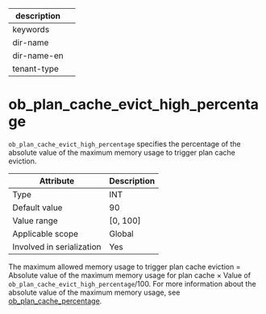 |description||
|---|---|
|keywords||
|dir-name||
|dir-name-en||
|tenant-type||

# ob_plan_cache_evict_high_percentage

`ob_plan_cache_evict_high_percentage` specifies the percentage of the absolute value of the maximum memory usage to trigger plan cache eviction.

| **Attribute** | **Description** |
|---------|------------|
| Type | INT |
| Default value | 90 |
| Value range | \[0, 100\] |
| Applicable scope | Global |
| Involved in serialization | Yes |

The maximum allowed memory usage to trigger plan cache eviction = Absolute value of the maximum memory usage for plan cache × Value of `ob_plan_cache_evict_high_percentage`/100. For more information about the absolute value of the maximum memory usage, see [ob_plan_cache_percentage](../300.global-system-variable/8600.ob_plan_cache_percentage-global.md).
